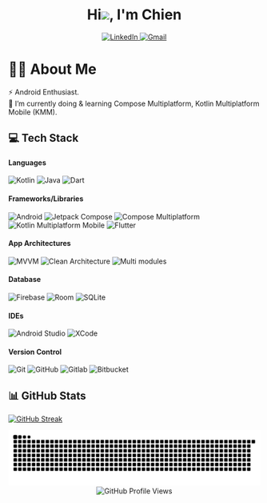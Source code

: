 <h1 align="center">Hi<img src="https://emojis.slackmojis.com/emojis/images/1577305505/7373/hand_wave.gif?1577305505" width="50" />, I'm Chien</h1>

<div align="center">
  <a href="https://linkedin.com/in/quangchien99" target="_blank">
    <img src="https://img.shields.io/badge/LinkedIn-151515?logo=linkedin&logoColor=0A66C2&style=for-the-badge" alt="LinkedIn" />
  </a>
  <a href="mailto:chienpq17@gmail.com" target="_blank">
    <img src="https://img.shields.io/badge/Gmail-151515?logo=gmail&logoColor=EA4335&style=for-the-badge" alt="Gmail" />
  </a>
</div>

# 👨‍💻 About Me

⚡ Android Enthusiast.<br>🌱 I’m currently doing & learning Compose Multiplatform, Kotlin Multiplatform Mobile (KMM).

## 💻 Tech Stack

#### Languages

![Kotlin](https://img.shields.io/badge/-kotlin-151515?style=for-the-badge&logo=kotlin)
![Java](https://img.shields.io/badge/-Java-151515?style=for-the-badge&logo=java)
![Dart](https://img.shields.io/badge/-Dart-151515?style=for-the-badge&logo=dart)

#### Frameworks/Libraries

![Android](https://img.shields.io/badge/-Android-151515?style=for-the-badge&logo=android)
![Jetpack Compose](https://img.shields.io/badge/-Jetpack%20Compose-151515?style=for-the-badge&logo=jetpack-compose)
![Compose Multiplatform](https://img.shields.io/badge/-Compose%20Multilplatform-151515?style=for-the-badge&logo=jetpack-compose)
![Kotlin Multiplatform Mobile](https://img.shields.io/badge/-KMM-151515?style=for-the-badge&logo=kotlin)
![Flutter](https://img.shields.io/badge/-Flutter-151515?style=for-the-badge&logo=flutter)

#### App Architectures

![MVVM](https://img.shields.io/badge/-MVVM-151515?style=for-the-badge&logo=mvvm)
![Clean Architecture](https://img.shields.io/badge/-Clean%20Architecture-151515?style=for-the-badge&logo=clean-architecture)
![Multi modules](https://img.shields.io/badge/-Multil%20Modules-151515?style=for-the-badge&logo=modules)

#### Database

![Firebase](https://img.shields.io/badge/-Firebase-151515?style=for-the-badge&logo=firebase&logoColor=white)
![Room](https://img.shields.io/badge/-Room-151515?style=for-the-badge&logo=room&logoColor=white)
![SQLite](https://img.shields.io/badge/-SQLite-151515?style=for-the-badge&logo=sqlite&logoColor=white)

#### IDEs

![Android Studio](https://img.shields.io/badge/-Android%20Studio-151515?style=for-the-badge&logo=android-studio&logoColor=white)
![XCode](https://img.shields.io/badge/-Xcode-151515?style=for-the-badge&logo=xcode&logoColor=white)

#### Version Control

![Git](https://img.shields.io/badge/-Git-151515?style=for-the-badge&logo=git)
![GitHub](https://img.shields.io/badge/-GitHub-151515?style=for-the-badge&logo=github)
![Gitlab](https://img.shields.io/badge/-Gitlab-151515?style=for-the-badge&logo=gitlab)
![Bitbucket](https://img.shields.io/badge/-Bitbucket-151515?style=for-the-badge&logo=bitbucket)


## 📊 GitHub Stats

[![GitHub Streak](http://github-readme-streak-stats.herokuapp.com?user=quangchien99&theme=dark&background=000000)](https://git.io/streak-stats)

</div>
<div align="center">
  <img src="https://raw.githubusercontent.com/HameezExE/HameezExE/output/snake.svg" alt="Snake animation" />
</div>

<div align="center">
  <img src="https://komarev.com/ghpvc/?username=quangchien99&color=6B2EE4&style=for-the-badge&label_color=151515" alt="GitHub Profile Views" />
</div>

